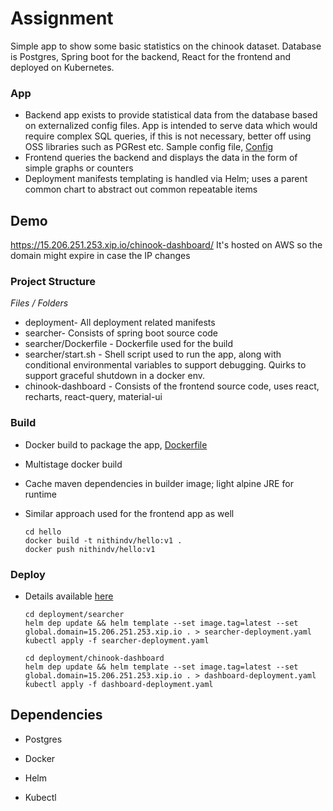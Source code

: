 
# Assignment



Simple app to show some basic statistics on the chinook dataset. Database is Postgres, Spring boot for the backend, React for the frontend and deployed on Kubernetes.

### App
- Backend app exists to provide statistical data from the database based on externalized config files. App is intended to serve data which would require complex SQL queries, if this is not necessary, better off using OSS libraries such as PGRest etc. Sample config file, [Config](https://github.com/nithindv/assignment-2/blob/main/searcher/src/main/resources/chinook.yaml) 
- Frontend queries the backend and displays the data in the form of simple graphs or counters
- Deployment manifests templating is handled via Helm; uses a parent common chart to abstract out common repeatable items


## Demo
https://15.206.251.253.xip.io/chinook-dashboard/
It's hosted on AWS so the domain might expire in case the IP changes

### Project Structure
*Files / Folders*
 - deployment- All deployment related manifests
 - searcher- Consists of spring boot source code
 - searcher/Dockerfile - Dockerfile used for the build
 - searcher/start.sh - Shell script used to run the app, along with conditional environmental variables to support debugging. Quirks to support graceful shutdown in a docker env.
 - chinook-dashboard - Consists of the frontend source code, uses react, recharts, react-query, material-ui


### Build
- Docker build to package the app, [Dockerfile](https://github.com/nithindv/assignment-2/blob/master/searcher/Dockerfile)
- Multistage docker build
- Cache maven dependencies in builder image; light alpine JRE for runtime
- Similar approach used for the frontend app as well

      cd hello
      docker build -t nithindv/hello:v1 .
      docker push nithindv/hello:v1



### Deploy
- Details available [here](https://github.com/nithindv/assignment-2/blob/master/deployment/README.MD) 
 
      cd deployment/searcher
      helm dep update && helm template --set image.tag=latest --set global.domain=15.206.251.253.xip.io . > searcher-deployment.yaml
      kubectl apply -f searcher-deployment.yaml

      cd deployment/chinook-dashboard
      helm dep update && helm template --set image.tag=latest --set global.domain=15.206.251.253.xip.io . > dashboard-deployment.yaml
      kubectl apply -f dashboard-deployment.yaml      


## Dependencies

- Postgres

- Docker

- Helm

- Kubectl
